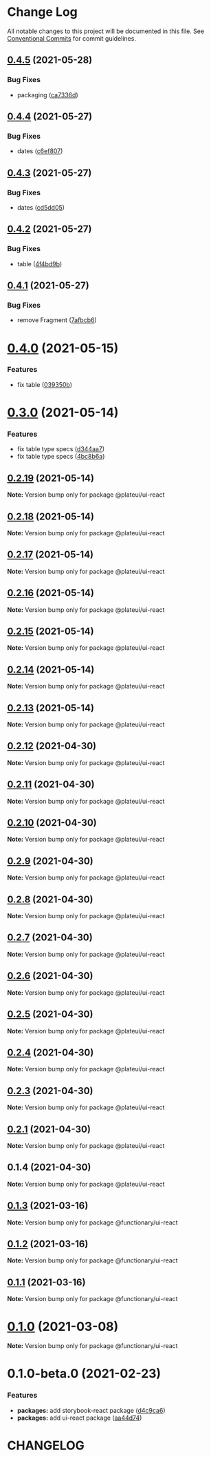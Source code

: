 # Change Log

All notable changes to this project will be documented in this file.
See [Conventional Commits](https://conventionalcommits.org) for commit guidelines.

## [0.4.5](https://github.com/wraft/plateui/compare/@plateui/ui-react@0.4.4...@plateui/ui-react@0.4.5) (2021-05-28)

### Bug Fixes

- packaging ([ca7336d](https://github.com/wraft/plateui/commit/ca7336d8b22a8933ad28c9362f2e2b402986184e))

## [0.4.4](https://github.com/wraft/plateui/compare/@plateui/ui-react@0.4.3...@plateui/ui-react@0.4.4) (2021-05-27)

### Bug Fixes

- dates ([c6ef807](https://github.com/wraft/plateui/commit/c6ef8074602beeee0b17535d14d8ba802c4ab749))

## [0.4.3](https://github.com/wraft/plateui/compare/@plateui/ui-react@0.4.2...@plateui/ui-react@0.4.3) (2021-05-27)

### Bug Fixes

- dates ([cd5dd05](https://github.com/wraft/plateui/commit/cd5dd05316aa163765b8bf34ba8de1f43a128b80))

## [0.4.2](https://github.com/wraft/plateui/compare/@plateui/ui-react@0.4.1...@plateui/ui-react@0.4.2) (2021-05-27)

### Bug Fixes

- table ([4f4bd9b](https://github.com/wraft/plateui/commit/4f4bd9bbdac3d8c0885890dc576f1320354cb6d9))

## [0.4.1](https://github.com/wraft/plateui/compare/@plateui/ui-react@0.4.0...@plateui/ui-react@0.4.1) (2021-05-27)

### Bug Fixes

- remove Fragment ([7afbcb6](https://github.com/wraft/plateui/commit/7afbcb64f005a0ff3a7376667eac2ae561b7d681))

# [0.4.0](https://github.com/wraft/plateui/compare/@plateui/ui-react@0.3.0...@plateui/ui-react@0.4.0) (2021-05-15)

### Features

- fix table ([039350b](https://github.com/wraft/plateui/commit/039350b7b6398c91b6b7ddbd5f7bed2fe373bc0a))

# [0.3.0](https://github.com/wraft/plateui/compare/@plateui/ui-react@0.2.19...@plateui/ui-react@0.3.0) (2021-05-14)

### Features

- fix table type specs ([d344aa7](https://github.com/wraft/plateui/commit/d344aa7f4d65d2dd3ca0fdfeef5c952a69d5238d))
- fix table type specs ([4bc8b6a](https://github.com/wraft/plateui/commit/4bc8b6a8ca1d077e864eb9edfee4265f697f3186))

## [0.2.19](https://github.com/wraft/plateui/compare/@plateui/ui-react@0.2.18...@plateui/ui-react@0.2.19) (2021-05-14)

**Note:** Version bump only for package @plateui/ui-react

## [0.2.18](https://github.com/wraft/plateui/compare/@plateui/ui-react@0.2.17...@plateui/ui-react@0.2.18) (2021-05-14)

**Note:** Version bump only for package @plateui/ui-react

## [0.2.17](https://github.com/wraft/plateui/compare/@plateui/ui-react@0.2.16...@plateui/ui-react@0.2.17) (2021-05-14)

**Note:** Version bump only for package @plateui/ui-react

## [0.2.16](https://github.com/wraft/plateui/compare/@plateui/ui-react@0.2.15...@plateui/ui-react@0.2.16) (2021-05-14)

**Note:** Version bump only for package @plateui/ui-react

## [0.2.15](https://github.com/wraft/plateui/compare/@plateui/ui-react@0.2.14...@plateui/ui-react@0.2.15) (2021-05-14)

**Note:** Version bump only for package @plateui/ui-react

## [0.2.14](https://github.com/wraft/plateui/compare/@plateui/ui-react@0.2.13...@plateui/ui-react@0.2.14) (2021-05-14)

**Note:** Version bump only for package @plateui/ui-react

## [0.2.13](https://github.com/wraft/plateui/compare/@plateui/ui-react@0.2.12...@plateui/ui-react@0.2.13) (2021-05-14)

**Note:** Version bump only for package @plateui/ui-react

## [0.2.12](https://github.com/wraft/plateui/compare/@plateui/ui-react@0.2.11...@plateui/ui-react@0.2.12) (2021-04-30)

**Note:** Version bump only for package @plateui/ui-react

## [0.2.11](https://github.com/wraft/plate/compare/@plateui/ui-react@0.2.10...@plateui/ui-react@0.2.11) (2021-04-30)

**Note:** Version bump only for package @plateui/ui-react

## [0.2.10](https://github.com/wraft/plate/compare/@plateui/ui-react@0.2.9...@plateui/ui-react@0.2.10) (2021-04-30)

**Note:** Version bump only for package @plateui/ui-react

## [0.2.9](https://github.com/wraft/plate/compare/@plateui/ui-react@0.2.8...@plateui/ui-react@0.2.9) (2021-04-30)

**Note:** Version bump only for package @plateui/ui-react

## [0.2.8](https://github.com/wraft/plate/compare/@plateui/ui-react@0.2.7...@plateui/ui-react@0.2.8) (2021-04-30)

**Note:** Version bump only for package @plateui/ui-react

## [0.2.7](https://github.com/wraft/plate/compare/@plateui/ui-react@0.2.6...@plateui/ui-react@0.2.7) (2021-04-30)

**Note:** Version bump only for package @plateui/ui-react

## [0.2.6](https://github.com/wraft/plate/compare/@plateui/ui-react@0.2.5...@plateui/ui-react@0.2.6) (2021-04-30)

**Note:** Version bump only for package @plateui/ui-react

## [0.2.5](https://github.com/wraft/plate/compare/@plateui/ui-react@0.2.4...@plateui/ui-react@0.2.5) (2021-04-30)

**Note:** Version bump only for package @plateui/ui-react

## [0.2.4](https://github.com/wraft/plate/compare/@plateui/ui-react@0.2.3...@plateui/ui-react@0.2.4) (2021-04-30)

**Note:** Version bump only for package @plateui/ui-react

## [0.2.3](https://github.com/wraft/plate/compare/@plateui/ui-react@0.2.1...@plateui/ui-react@0.2.3) (2021-04-30)

**Note:** Version bump only for package @plateui/ui-react

## [0.2.1](https://github.com/wraft/plate/compare/@plateui/ui-react@0.1.4...@plateui/ui-react@0.2.1) (2021-04-30)

**Note:** Version bump only for package @plateui/ui-react

## 0.1.4 (2021-04-30)

**Note:** Version bump only for package @plateui/ui-react

## [0.1.3](https://github.com/wearefunctionary/plate/compare/@functionary/ui-react@0.1.2...@functionary/ui-react@0.1.3) (2021-03-16)

**Note:** Version bump only for package @functionary/ui-react

## [0.1.2](https://github.com/wearefunctionary/plate/compare/@functionary/ui-react@0.1.1...@functionary/ui-react@0.1.2) (2021-03-16)

**Note:** Version bump only for package @functionary/ui-react

## [0.1.1](https://github.com/wearefunctionary/plate/compare/@functionary/ui-react@0.1.0...@functionary/ui-react@0.1.1) (2021-03-16)

**Note:** Version bump only for package @functionary/ui-react

# [0.1.0](https://github.com/wearefunctionary/plate/compare/@functionary/ui-react@0.1.0-beta.0...@functionary/ui-react@0.1.0) (2021-03-08)

**Note:** Version bump only for package @functionary/ui-react

# 0.1.0-beta.0 (2021-02-23)

### Features

- **packages:** add storybook-react package ([d4c9ca6](https://github.com/wearefunctionary/plate/commit/d4c9ca66e24552c5dca6b5f279fac9a72e751e81))
- **packages:** add ui-react package ([aa44d74](https://github.com/wearefunctionary/plate/commit/aa44d74bc9ae63792723a36e76afc872b53d5932))

# CHANGELOG
